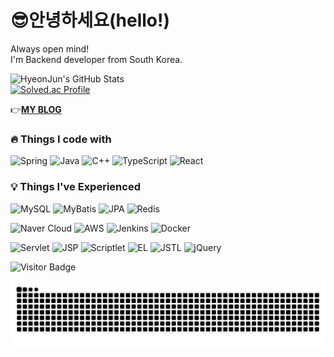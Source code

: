 # 😎안녕하세요(hello!)
Always open mind!
<br/>
I'm Backend developer from South Korea.

![HyeonJun's GitHub Stats](https://github-readme-stats.vercel.app/api?username=HyeonJun0527&show_icons=true&theme=radical)
<br/>
[![Solved.ac Profile](http://mazassumnida.wtf/api/v2/generate_badge?boj=wschoi789)](https://solved.ac/wschoi789)

👉[**MY BLOG**](https://osumaniaddict527.tistory.com/)
<br/>
### 🔥 Things I code with

![Spring](https://img.shields.io/badge/Spring-%236DB33F.svg?logo=spring&logoColor=white)
![Java](https://img.shields.io/badge/Java-%23ED8B00.svg?logo=openjdk&logoColor=white)
![C++](https://img.shields.io/badge/C++-%2300599C.svg?logo=cplusplus&logoColor=white)
![TypeScript](https://img.shields.io/badge/TypeScript-%233178C6.svg?logo=typescript&logoColor=white)
![React](https://img.shields.io/badge/React-%2361DAFB.svg?logo=react&logoColor=black)

### 💡 Things I've Experienced

![MySQL](https://img.shields.io/badge/MySQL-%234479A1.svg?logo=mysql&logoColor=white)
![MyBatis](https://img.shields.io/badge/MyBatis-%23E44D26.svg?logo=apache&logoColor=white)
![JPA](https://img.shields.io/badge/JPA-%23682581.svg?logo=hibernate&logoColor=white)
![Redis](https://img.shields.io/badge/Redis-%23DC382D.svg?logo=redis&logoColor=white)

![Naver Cloud](https://img.shields.io/badge/Naver%20Cloud-%2303C75A.svg?logo=naver&logoColor=white)
![AWS](https://img.shields.io/badge/AWS-%23FF9900.svg?logo=amazonaws&logoColor=white)
![Jenkins](https://img.shields.io/badge/Jenkins-%23D24939.svg?logo=jenkins&logoColor=white)
![Docker](https://img.shields.io/badge/Docker-%232496ED.svg?logo=docker&logoColor=white)

![Servlet](https://img.shields.io/badge/Servlet-%23F8DC75.svg?logo=apachetomcat&logoColor=black)
![JSP](https://img.shields.io/badge/JSP-%23E34F26.svg?logo=java&logoColor=white)
![Scriptlet](https://img.shields.io/badge/Scriptlet-%23F7DF1E.svg?logo=java&logoColor=black)
![EL](https://img.shields.io/badge/EL-%23007ACC.svg?logo=java&logoColor=white)
![JSTL](https://img.shields.io/badge/JSTL-%23007396.svg?logo=java&logoColor=white)
![jQuery](https://img.shields.io/badge/jQuery-%230769AD.svg?logo=jquery&logoColor=white)


![Visitor Badge](https://visitor-badge.laobi.icu/badge?page_id=your_github_username.your_github_username)

![GitHub Snake](https://raw.githubusercontent.com/HyeonJun0527/HyeonJun0527/output/github-snake.svg)


<!--
**Hyeonjun0527/Hyeonjun0527** is a ✨ _special_ ✨ repository because its `README.md` (this file) appears on your GitHub profile.



Here are some ideas to get you started:
- 🔭 I’m currently working on ...
- 🌱 I’m currently learning ...
- 👯 I’m looking to collaborate on ...
- 🤔 I’m looking for help with ...
- 💬 Ask me about ...
- 📫 How to reach me: ...
- 😄 Pronouns: ...
- ⚡ Fun fact: ...
-->
